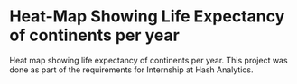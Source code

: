 # Heat-Map Showing Life Expectancy of continents per year
Heat map showing life expectancy of continents per year. This project was done as part of the requirements for Internship at Hash Analytics.

